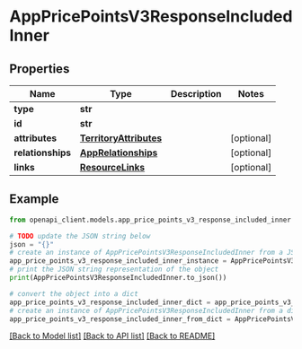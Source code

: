 # AppPricePointsV3ResponseIncludedInner


## Properties

Name | Type | Description | Notes
------------ | ------------- | ------------- | -------------
**type** | **str** |  | 
**id** | **str** |  | 
**attributes** | [**TerritoryAttributes**](TerritoryAttributes.md) |  | [optional] 
**relationships** | [**AppRelationships**](AppRelationships.md) |  | [optional] 
**links** | [**ResourceLinks**](ResourceLinks.md) |  | [optional] 

## Example

```python
from openapi_client.models.app_price_points_v3_response_included_inner import AppPricePointsV3ResponseIncludedInner

# TODO update the JSON string below
json = "{}"
# create an instance of AppPricePointsV3ResponseIncludedInner from a JSON string
app_price_points_v3_response_included_inner_instance = AppPricePointsV3ResponseIncludedInner.from_json(json)
# print the JSON string representation of the object
print(AppPricePointsV3ResponseIncludedInner.to_json())

# convert the object into a dict
app_price_points_v3_response_included_inner_dict = app_price_points_v3_response_included_inner_instance.to_dict()
# create an instance of AppPricePointsV3ResponseIncludedInner from a dict
app_price_points_v3_response_included_inner_from_dict = AppPricePointsV3ResponseIncludedInner.from_dict(app_price_points_v3_response_included_inner_dict)
```
[[Back to Model list]](../README.md#documentation-for-models) [[Back to API list]](../README.md#documentation-for-api-endpoints) [[Back to README]](../README.md)


